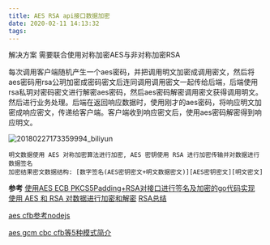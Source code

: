```yaml
---
title: AES RSA api接口数据加密
date: 2020-02-11 14:13:32
tags:
---
```

解决方案
需要联合使用对称加密AES与非对称加密RSA

每次调用客户端随机产生一个aes密码，并把调用明文加密成调用密文，然后将aes密码用rsa公玥加密成密码密文后连同调用调用密文一起传给后端，后端使用rsa私玥对密码密文进行解密aes密码，然后aes密码解密调用密文获得调用明文。然后进行业务处理。后端在返回响应数据时，使用刚才的aes密码，将响应明文加密成响应密文，传递给客户端。客户端收到响应密文后，使用aes密码解密得到响应明文。

![20180227173359994_biliyun](https://cdn.oss.biliyun.net/blog/1.0/production/20180227173359994_biliyun.png)

```
明文数据使用 AES 对称加密算法进行加密, AES 密钥使用 RSA 进行加密传输并对数据进行数据签名
加密结果密文数据结构: [数字签名(AES密钥密文+明文数据密文)][AES密钥密文][明文密文]
```

**参考**
[使用AES ECB PKCS5Padding+RSA对接口进行签名及加密的go代码实现](http://www.lampnick.com/php/728)
[使用 AES 和 RSA 对数据进行加密和解密](https://github.com/takmongwai/aes-rsa)
[RSA总结](https://blog.csdn.net/xz_studying/article/details/80314111)

[aes cfb参考nodejs](https://ekyu.moe/article/aes-cfb-in-golang-and-nodejs/)

[aes gcm cbc cfb等5种模式简介](https://www.cnblogs.com/starwolf/p/3365834.htmlhttps://www.cnblogs.com/starwolf/p/3365834.html)